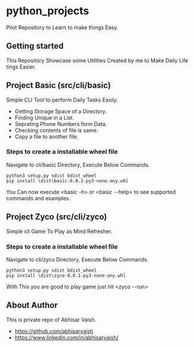 #  python_projects 
Pilot Repository to Learn to make things Easy.

## Getting started

This Repository Showcase some Utilities Created by me to Make Daily Life tings Easier.


## Project Basic (src/cli/basic)

Simple CLI Tool to perform Daily Tasks Easily.
- Getting Storage Space of a Directory.
- Finding Unique in a List.
- Seprating Phone Numbers form Data.
- Checking contents of file is same.
- Copy a file to another file.

### Steps to create a installable wheel file
Navigate to cli/basic Directory, Execute Below Commands.
```
python3 setup.py sdist bdist_wheel
pip install \dist\basic-0.0.1-py3-none-any.whl
```
You Can now execute <basic -h> or <basic --help> to see supported commands and examples.

## Project Zyco (src/cli/zyco)

Simple cli Game To Play as Mind Refresher.

### Steps to create a installable wheel file
Navigate to cli/zyco Directory, Execute Below Commands.
```
python3 setup.py sdist bdist_wheel
pip install \dist\zyco-0.0.1-py3-none-any.whl
```
With This you are good to play game just hit <zyco --run>

## About Author

This is private repo of Abhisar Vaish.
- https://github.com/abhisarvaish
- https://www.linkedin.com/in/abhisarvaish/